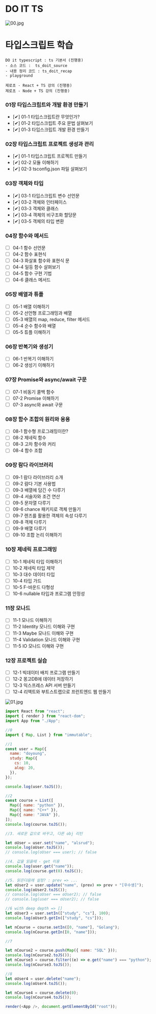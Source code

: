 # DO IT TS

![00.jpg](00.jpg)

# 타입스크립트 학습

```
DO it typescript : ts 기본서 (진행중)
- 소스 코드 :  ts_doit_source
- 내용 정리 코드 : ts_doit_recap
- playground
```

```
제로초 - React + TS 강의 (진행중)
제로초 - Node + TS 강의 (진행중)
```

### 01장 타입스크립트와 개발 환경 만들기

- [✔] 01-1 타입스크립트란 무엇인가?
- [✔] 01-2 타입스크립트 주요 문법 살펴보기
- [✔] 01-3 타입스크립트 개발 환경 만들기

### 02장 타입스크립트 프로젝트 생성과 관리

- [✔] 01-1 타입스크립트 프로젝트 만들기
- [✔] 02-2 모듈 이해하기
- [✔] 02-3 tsconfig.json 파일 살펴보기

### 03장 객체와 타입

- [✔] 03-1 타입스크립트 변수 선언문
- [✔] 03-2 객체와 인터페이스
- [✔] 03-3 객체와 클래스
- [✔] 03-4 객체의 비구조화 할당문
- [✔] 03-5 객체의 타입 변환

### 04장 함수와 메서드

- [ ] 04-1 함수 선언문
- [ ] 04-2 함수 표현식
- [ ] 04-3 화살표 함수와 표현식 문
- [ ] 04-4 일등 함수 살펴보기
- [ ] 04-5 함수 구현 기법
- [ ] 04-6 클래스 메서드

### 05장 배열과 튜플

- [ ] 05-1 배열 이해하기
- [ ] 05-2 선언형 프로그래밍과 배열
- [ ] 05-3 배열의 map, reduce, filter 메서드
- [ ] 05-4 순수 함수와 배열
- [ ] 05-5 튜플 이해하기

### 06장 반복기와 생성기

- [ ] 06-1 반복기 이해하기
- [ ] 06-2 생성기 이해하기

### 07장 Promise와 async/await 구문

- [ ] 07-1 비동기 콜백 함수
- [ ] 07-2 Promise 이해하기
- [ ] 07-3 async와 await 구문

### 08장 함수 조합의 원리와 응용

- [ ] 08-1 함수형 프로그래밍이란?
- [ ] 08-2 제네릭 함수
- [ ] 08-3 고차 함수와 커리
- [ ] 08-4 함수 조합

### 09장 람다 라이브러리

- [ ] 09-1 람다 라이브러리 소개
- [ ] 09-2 람다 기본 사용법
- [ ] 09-3 배열에 담긴 수 다루기
- [ ] 09-4 서술자와 조건 연산
- [ ] 09-5 문자열 다루기
- [ ] 09-6 chance 패키지로 객체 만들기
- [ ] 09-7 렌즈를 활용한 객체의 속성 다루기
- [ ] 09-8 객체 다루기
- [ ] 09-9 배열 다루기
- [ ] 09-10 조합 논리 이해하기

### 10장 제네릭 프로그래밍

- [ ] 10-1 제네릭 타입 이해하기
- [ ] 10-2 제네릭 타입 제약
- [ ] 10-3 대수 데이터 타입
- [ ] 10-4 타입 가드
- [ ] 10-5 F-바운드 다형성
- [ ] 10-6 nullable 타입과 프로그램 안정성

### 11장 모나드

- [ ] 11-1 모나드 이해하기
- [ ] 11-2 Identity 모나드 이해와 구현
- [ ] 11-3 Maybe 모나드 이해와 구현
- [ ] 11-4 Validation 모나드 이해와 구현
- [ ] 11-5 IO 모나드 이해와 구현

### 12장 프로젝트 실습

- [ ] 12-1 빅데이터 배치 프로그램 만들기
- [ ] 12-2 몽고DB에 데이터 저장하기
- [ ] 12-3 익스프레스 API 서버 만들기
- [ ] 12-4 리액트와 부트스트랩으로 프런트엔드 웹 만들기

![01.jpg](01.jpg)

```js
import React from "react";
import { render } from "react-dom";
import App from "./App";

//0
import { Map, List } from "immutable";

//1
const user = Map({
  name: "doyoung",
  study: Map({
    cs: 10,
    alog: 20,
  }),
});

console.log(user.toJS());

//2
const course = List([
  Map({ name: "python" }),
  Map({ name: "C++" }),
  Map({ name: "JAVA" }),
]);
console.log(course.toJS());

//3. 새로운 값으로 바꾸고, 다른 obj 리턴

let oUser = user.set("name", "alsrud");
console.log(oUser.toJS());
// console.log(oUser === user); // false

//4. 값을 읽을때 - get 이용
console.log(user.get("name"));
console.log(course.get(0).toJS());

//5. 읽은다음에 설정? : prev => ...
let oUser2 = user.update("name", (prev) => prev + "[우수생]");
console.log(oUser2.toJS());
// console.log(oUser === oUser2); // false
// console.log(user === oUser2); // false

//6 with deep depth => []
let oUser3 = user.setIn(["study", "cs"], 100);
console.log(oUser3.getIn(["study", "cs"]));

let nCourse = course.setIn([0, "name"], "Golang");
console.log(nCourse.getIn([0, "name"]));

//7

let nCourse2 = course.push(Map({ name: "SQL" }));
console.log(nCourse2.toJS());
let nCourse3 = course.filter((e) => e.get("name") === "python");
console.log(nCourse3.toJS());

//8
let oUser4 = user.delete("name");
console.log(oUser4.toJS());

let nCourse4 = course.delete(0);
console.log(nCourse4.toJS());

render(<App />, document.getElementById("root"));
```
